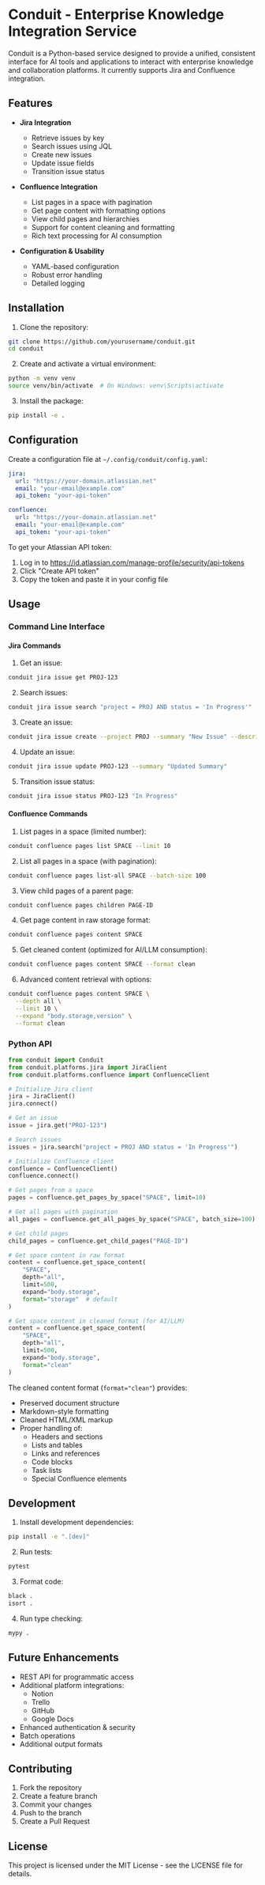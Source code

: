 # Conduit - Enterprise Knowledge Integration Service

Conduit is a Python-based service designed to provide a unified, consistent interface for AI tools and applications to interact with enterprise knowledge and collaboration platforms. It currently supports Jira and Confluence integration.

## Features

- **Jira Integration**

  - Retrieve issues by key
  - Search issues using JQL
  - Create new issues
  - Update issue fields
  - Transition issue status

- **Confluence Integration**

  - List pages in a space with pagination
  - Get page content with formatting options
  - View child pages and hierarchies
  - Support for content cleaning and formatting
  - Rich text processing for AI consumption

- **Configuration & Usability**
  - YAML-based configuration
  - Robust error handling
  - Detailed logging

## Installation

1. Clone the repository:

```bash
git clone https://github.com/yourusername/conduit.git
cd conduit
```

2. Create and activate a virtual environment:

```bash
python -m venv venv
source venv/bin/activate  # On Windows: venv\Scripts\activate
```

3. Install the package:

```bash
pip install -e .
```

## Configuration

Create a configuration file at `~/.config/conduit/config.yaml`:

```yaml
jira:
  url: "https://your-domain.atlassian.net"
  email: "your-email@example.com"
  api_token: "your-api-token"

confluence:
  url: "https://your-domain.atlassian.net"
  email: "your-email@example.com"
  api_token: "your-api-token"
```

To get your Atlassian API token:

1. Log in to https://id.atlassian.com/manage-profile/security/api-tokens
2. Click "Create API token"
3. Copy the token and paste it in your config file

## Usage

### Command Line Interface

#### Jira Commands

1. Get an issue:

```bash
conduit jira issue get PROJ-123
```

2. Search issues:

```bash
conduit jira issue search "project = PROJ AND status = 'In Progress'"
```

3. Create an issue:

```bash
conduit jira issue create --project PROJ --summary "New Issue" --description "Issue description" --type Task
```

4. Update an issue:

```bash
conduit jira issue update PROJ-123 --summary "Updated Summary"
```

5. Transition issue status:

```bash
conduit jira issue status PROJ-123 "In Progress"
```

#### Confluence Commands

1. List pages in a space (limited number):

```bash
conduit confluence pages list SPACE --limit 10
```

2. List all pages in a space (with pagination):

```bash
conduit confluence pages list-all SPACE --batch-size 100
```

3. View child pages of a parent page:

```bash
conduit confluence pages children PAGE-ID
```

4. Get page content in raw storage format:

```bash
conduit confluence pages content SPACE
```

5. Get cleaned content (optimized for AI/LLM consumption):

```bash
conduit confluence pages content SPACE --format clean
```

6. Advanced content retrieval with options:

```bash
conduit confluence pages content SPACE \
  --depth all \
  --limit 10 \
  --expand "body.storage,version" \
  --format clean
```

### Python API

```python
from conduit import Conduit
from conduit.platforms.jira import JiraClient
from conduit.platforms.confluence import ConfluenceClient

# Initialize Jira client
jira = JiraClient()
jira.connect()

# Get an issue
issue = jira.get("PROJ-123")

# Search issues
issues = jira.search("project = PROJ AND status = 'In Progress'")

# Initialize Confluence client
confluence = ConfluenceClient()
confluence.connect()

# Get pages from a space
pages = confluence.get_pages_by_space("SPACE", limit=10)

# Get all pages with pagination
all_pages = confluence.get_all_pages_by_space("SPACE", batch_size=100)

# Get child pages
child_pages = confluence.get_child_pages("PAGE-ID")

# Get space content in raw format
content = confluence.get_space_content(
    "SPACE",
    depth="all",
    limit=500,
    expand="body.storage",
    format="storage"  # default
)

# Get space content in cleaned format (for AI/LLM)
content = confluence.get_space_content(
    "SPACE",
    depth="all",
    limit=500,
    expand="body.storage",
    format="clean"
)
```

The cleaned content format (`format="clean"`) provides:

- Preserved document structure
- Markdown-style formatting
- Cleaned HTML/XML markup
- Proper handling of:
  - Headers and sections
  - Lists and tables
  - Links and references
  - Code blocks
  - Task lists
  - Special Confluence elements

## Development

1. Install development dependencies:

```bash
pip install -e ".[dev]"
```

2. Run tests:

```bash
pytest
```

3. Format code:

```bash
black .
isort .
```

4. Run type checking:

```bash
mypy .
```

## Future Enhancements

- REST API for programmatic access
- Additional platform integrations:
  - Notion
  - Trello
  - GitHub
  - Google Docs
- Enhanced authentication & security
- Batch operations
- Additional output formats

## Contributing

1. Fork the repository
2. Create a feature branch
3. Commit your changes
4. Push to the branch
5. Create a Pull Request

## License

This project is licensed under the MIT License - see the LICENSE file for details.
